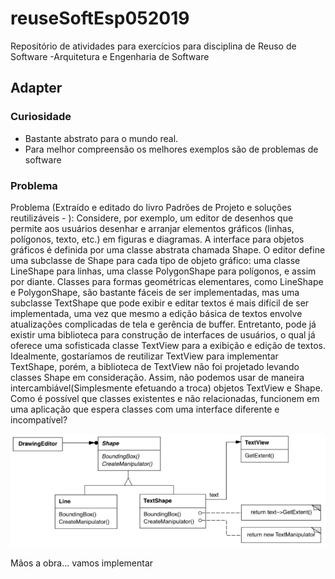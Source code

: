# reuseSoftEsp052019
Repositório de atividades para exercícios para disciplina de Reuso de Software -Arquitetura e Engenharia de Software

## Adapter

### Curiosidade
- Bastante abstrato para o mundo real.
- Para melhor compreensão os melhores exemplos são de problemas de software

### Problema
Problema (Extraído e editado do livro Padrões de Projeto e soluções reutilizáveis - ): 
Considere, por exemplo, um editor de desenhos que permite aos usuários desenhar e arranjar elementos gráficos (linhas, polígonos, texto, etc.) em figuras e diagramas. A interface para objetos gráficos é definida por uma classe abstrata chamada Shape. O editor define uma subclasse de Shape para cada tipo de objeto gráfico: uma classe LineShape para linhas, uma classe PolygonShape para polígonos, e assim por diante. Classes para formas geométricas elementares, como LineShape e PolygonShape, são bastante fáceis de ser implementadas, mas uma subclasse TextShape que pode exibir e editar textos é mais difícil de ser implementada, uma vez que mesmo a edição básica de textos envolve atualizações complicadas de tela e gerência de buffer. Entretanto, pode já existir uma biblioteca para construção de interfaces de usuários, o qual já oferece uma sofisticada classe TextView para a exibição e edição de textos. Idealmente, gostaríamos de reutilizar TextView para implementar TextShape, porém, a biblioteca de TextView não foi projetado levando classes Shape em consideração. Assim, não podemos usar de maneira intercambiável(Simplesmente efetuando a troca) objetos TextView e Shape. Como é possível que classes existentes e não relacionadas, funcionem em uma aplicação que espera classes com uma interface diferente e incompatível?

<img src="solucaoTextShapeTextView.png"/>

Mãos a obra... vamos implementar

